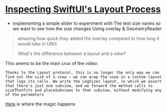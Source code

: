 # [Inspecting SwiftUI's Layout Process](https://talk.objc.io/episodes/S01E318-inspecting-swiftui-s-layout-process)

- implementing a simple slider to experiment with
The text size varies so we want to see how the size changes
Using overlay & GeometryReader
> amazing how quick they added the overlay compared to how long it would take in UIKit

> What's the difference between a layout and a view?

This seems to be the main crux of the video:
```
Thanks to the Layout protocol, this is no longer the only way we can find out the size of a view — we can wrap the view in a custom layout that logs its calls. We write the LogSizes layout, in which we assert that there's just one subview, and we forward the method calls to sizeThatFits and placeSubviews to that subview, without modifying any of the parameters
```

[Here](https://developer.apple.com/documentation/swiftui/layout) is where the magic happens
